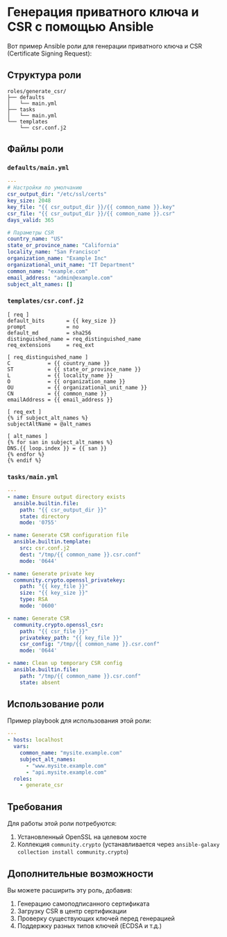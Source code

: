 # Генерация приватного ключа и CSR с помощью Ansible

Вот пример Ansible роли для генерации приватного ключа и CSR (Certificate Signing Request):

## Структура роли

```
roles/generate_csr/
├── defaults
│   └── main.yml
├── tasks
│   └── main.yml
└── templates
    └── csr.conf.j2
```

## Файлы роли

### `defaults/main.yml`

```yaml
---
# Настройки по умолчанию
csr_output_dir: "/etc/ssl/certs"
key_size: 2048
key_file: "{{ csr_output_dir }}/{{ common_name }}.key"
csr_file: "{{ csr_output_dir }}/{{ common_name }}.csr"
days_valid: 365

# Параметры CSR
country_name: "US"
state_or_province_name: "California"
locality_name: "San Francisco"
organization_name: "Example Inc"
organizational_unit_name: "IT Department"
common_name: "example.com"
email_address: "admin@example.com"
subject_alt_names: []
```

### `templates/csr.conf.j2`

```jinja2
[ req ]
default_bits       = {{ key_size }}
prompt             = no
default_md         = sha256
distinguished_name = req_distinguished_name
req_extensions     = req_ext

[ req_distinguished_name ]
C            = {{ country_name }}
ST           = {{ state_or_province_name }}
L            = {{ locality_name }}
O            = {{ organization_name }}
OU           = {{ organizational_unit_name }}
CN           = {{ common_name }}
emailAddress = {{ email_address }}

[ req_ext ]
{% if subject_alt_names %}
subjectAltName = @alt_names

[ alt_names ]
{% for san in subject_alt_names %}
DNS.{{ loop.index }} = {{ san }}
{% endfor %}
{% endif %}
```

### `tasks/main.yml`

```yaml
---
- name: Ensure output directory exists
  ansible.builtin.file:
    path: "{{ csr_output_dir }}"
    state: directory
    mode: '0755'

- name: Generate CSR configuration file
  ansible.builtin.template:
    src: csr.conf.j2
    dest: "/tmp/{{ common_name }}.csr.conf"
    mode: '0644'

- name: Generate private key
  community.crypto.openssl_privatekey:
    path: "{{ key_file }}"
    size: "{{ key_size }}"
    type: RSA
    mode: '0600'

- name: Generate CSR
  community.crypto.openssl_csr:
    path: "{{ csr_file }}"
    privatekey_path: "{{ key_file }}"
    csr_config: "/tmp/{{ common_name }}.csr.conf"
    mode: '0644'

- name: Clean up temporary CSR config
  ansible.builtin.file:
    path: "/tmp/{{ common_name }}.csr.conf"
    state: absent
```

## Использование роли

Пример playbook для использования этой роли:

```yaml
---
- hosts: localhost
  vars:
    common_name: "mysite.example.com"
    subject_alt_names:
      - "www.mysite.example.com"
      - "api.mysite.example.com"
  roles:
    - generate_csr
```

## Требования

Для работы этой роли потребуются:
1. Установленный OpenSSL на целевом хосте
2. Коллекция `community.crypto` (устанавливается через `ansible-galaxy collection install community.crypto`)

## Дополнительные возможности

Вы можете расширить эту роль, добавив:
1. Генерацию самоподписанного сертификата
2. Загрузку CSR в центр сертификации
3. Проверку существующих ключей перед генерацией
4. Поддержку разных типов ключей (ECDSA и т.д.)